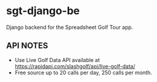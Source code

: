 # sgt-django-be
Django backend for the Spreadsheet Golf Tour app.


## API NOTES

- Use Live Golf Data API available at https://rapidapi.com/slashgolf/api/live-golf-data/
- Free source up to 20 calls per day, 250 calls per month.